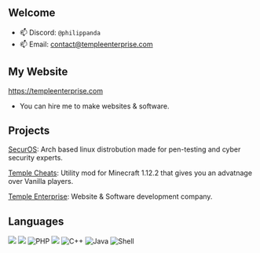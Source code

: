 ## Welcome

- 📫 Discord: ```@philippanda```
- 📫 Email: contact@templeenterprise.com

## My Website
https://templeenterprise.com 
- You can hire me to make websites & software.

## Projects
[SecurOS](https://securos.org): Arch based linux distrobution made for pen-testing and cyber security experts.

[Temple Cheats](https://templecheats.xyz): Utility mod for Minecraft 1.12.2 that gives you an advatnage over Vanilla players.

[Temple Enterprise](https://templeenterprise.com): Website & Software development company.

## Languages
![](https://img.shields.io/badge/HTML-239120?style=for-the-badge&logo=html5&logoColor=white)
![](https://img.shields.io/badge/CSS-239120?&style=for-the-badge&logo=css3&logoColor=white)
![PHP](https://img.shields.io/badge/php-%23777BB4.svg?style=for-the-badge&logo=php&logoColor=white)
![](https://img.shields.io/badge/JavaScript-323330?style=for-the-badge&logo=javascript&logoColor=F7DF1E)
![C++](https://img.shields.io/badge/c++-%2300599C.svg?style=for-the-badge&logo=c%2B%2B&logoColor=white)
![Java](https://img.shields.io/badge/java-%23ED8B00.svg?style=for-the-badge&logo=openjdk&logoColor=white)
![Shell](https://img.shields.io/badge/Shell_Script-121011?style=for-the-badge&logo=gnu-bash&logoColor=white)
